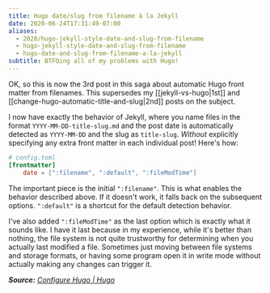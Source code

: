 ```yaml
---
title: Hugo date/slug from filename à la Jekyll
date: 2020-06-24T17:31:49-07:00
aliases:
  - 2020/hugo-jekyll-style-date-and-slug-from-filename
  - hugo-jekyll-style-date-and-slug-from-filename
  - hugo-date-and-slug-from-filename-a-la-jekyll
subtitle: BTFOing all of my problems with Hugo!
---
```

OK, so this is now the 3rd post in this saga about automatic Hugo front
matter from filenames. This supersedes my [[jekyll-vs-hugo|1st]] and [[change-hugo-automatic-title-and-slug|2nd]] posts on
the subject.

I now have exactly the behavior of Jekyll, where you name files in the
format `YYYY-MM-DD-title-slug.md` and the post date is automatically
detected as `YYYY-MM-DD` and the slug as `title-slug`. *Without*
explicitly specifying any extra front matter in each individual post!
Here's how:
```toml
# config.toml
[frontmatter]
	date = [":filename", ":default", ":fileModTime"]
```
The important piece is the initial `":filename"`. This is what enables
the behavior described above. If it doesn't work, it falls back on the
subsequent options. `":default"` is a shortcut for the default detection
behavior.

I've also added `":fileModTime"` as the last option which
is exactly what it sounds like. I have it last because in my experience,
while it's better than nothing, the file system is not quite trustworthy
for determining when you actually last modified a file. Sometimes just
moving between file systems and storage formats, or having some program
open it in write mode without actually making any changes can trigger
it.

***Source:** [Configure Hugo | Hugo]*

[Configure Hugo | Hugo]:
https://gohugo.io/getting-started/configuration/#configure-front-matter
